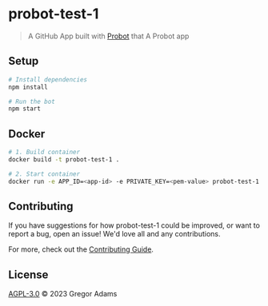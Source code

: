 # probot-test-1

> A GitHub App built with [Probot](https://github.com/probot/probot) that A Probot app

## Setup

```sh
# Install dependencies
npm install

# Run the bot
npm start
```

## Docker

```sh
# 1. Build container
docker build -t probot-test-1 .

# 2. Start container
docker run -e APP_ID=<app-id> -e PRIVATE_KEY=<pem-value> probot-test-1
```

## Contributing

If you have suggestions for how probot-test-1 could be improved, or want to report a bug, open an issue! We'd love all and any contributions.

For more, check out the [Contributing Guide](CONTRIBUTING.md).

## License

[AGPL-3.0](LICENSE) © 2023 Gregor Adams
